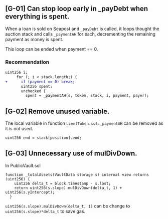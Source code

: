 ## [G-01] **Can stop loop early in _payDebt when everything is spent.**

When a loan is sold on Seapost and `_payDebt` is called, it loops thought the auction stack and calls `_paymentAH` for each, decrementing the remaining payment as money is spent.

This loop can be ended when payment == 0.

### Recommendation

```diff
uint256 i;
     for (; i < stack.length;) {
+      if (payment == 0) break;
       uint256 spent;
       unchecked {
         spent = _paymentAH(s, token, stack, i, payment, payer);
```

## [G-02] Remove unused variable.

The local variable in function `LientToken.sol:_paymentAH`  can be removed as it is not used.

```diff
uint256 end = stack[position].end;
```

## [G-03] Unnecessary use of mulDivDown.

In PublicVault.sol 

```solidity
function _totalAssets(VaultData storage s) internal view returns (uint256) {
    uint256 delta_t = block.timestamp - s.last;
    return uint256(s.slope).mulDivDown(delta_t, 1) + uint256(s.yIntercept);
  }
```

`uint256(s.slope).mulDivDown(delta_t, 1)` can be change to `uint256(s.slope)*delta_t` to save gas.
